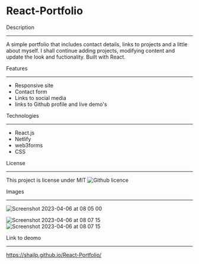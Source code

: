 # React-Portfolio

Description
___________________________________________________________________
A simple portfolio that includes contact details, links to projects and a little about myself.  I shall continue adding projects, modifying content and update the look and fuctionality.  Built with React.

Features
___________________________________________________________________

* Responsive site
* Contact form
* Links to social media
* links to Github profile and live demo's

Technologies
________________________________________________________________________________________________________________________________________________________________________

* React.js
* Netlify
* web3forms
* CSS

License
________________________________________________________________________________________________________________________________________________________________________

This project is license under MIT ![Github licence](http://img.shields.io/badge/license-MIT-blue.svg)



Images
____________________________________________________________________________________________________________________________________________
![Screenshot 2023-04-06 at 08 05 00](https://user-images.githubusercontent.com/114526543/230321517-599a32ce-e467-4ac7-8484-202ec11f2c8f.png)

![Screenshot 2023-04-06 at 08 07 15](https://user-images.githubusercontent.com/114526543/230321561-30f53e05-b0d7-4eb3-8f74-3b170f9e0e14.png)
![Screenshot 2023-04-06 at 08 07 15](https://user-images.githubusercontent.com/114526543/230321588-2e07df60-9ce1-4aeb-aa79-9106c76285b8.png)

Link to deomo
_________________________________________________________________________________________________________________________________________________
https://shajlp.github.io/React-Portfolio/
